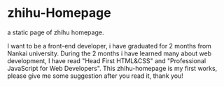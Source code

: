 # zhihu-Homepage
a static page of zhihu homepage.

I want to be a front-end developer, i have graduated for 2 months from Nankai university. During the 2 months i have learned many about web development, I have read "Head First HTML&CSS" and "Professional JavaScript for Web Developers". This zhihu-homepage is my first works, please give me some suggestion after you read it, thank you!
